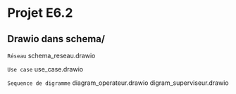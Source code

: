 # Projet E6.2


## Drawio dans schema/

``Réseau``
  schema_reseau.drawio

``Use case``
  use_case.drawio

``Sequence de digramme``
  diagram_operateur.drawio
  digram_superviseur.drawio 
